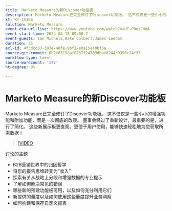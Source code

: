 ```yaml
---
title: Marketo Measure的新Discover功能板
description: Marketo Measure已完全修订了Discover功能板。 这不仅仅是一些小小的增强功能和附加功能，而是一次彻底的改观。 董事会经过了重新设计，最重要的是，进行了简化。 这些新展示板更直观、用户友好，可以快速轻松地为您获取所需的数据！
kt: KT-15186
solution: Marketo Measure
event-cta-url-live: https://www.youtube.com/watch?v=UI-P0ezCHqA
event-start-time: 2024-04-18 09:00-7
event-guests: Ian Michels,Kate Colbert,James Leedom
duration: 25
exl-id: 4f3dcc03-307e-48fe-9bf2-e0a15e40bf6a
source-git-commit: 0b2f63198af8767f24783dbafd244c9398c24f33
workflow-type: tm+mt
source-wordcount: '172'
ht-degree: 0%

---
```


# Marketo Measure的新Discover功能板

Marketo Measure已完全修订了Discover功能板。 这不仅仅是一些小小的增强功能和附加功能，而是一次彻底的改观。 董事会经过了重新设计，最重要的是，进行了简化。 这些新展示板更直观、更便于用户使用，能够快速轻松地为您获取所需数据！

>[!VIDEO](https://video.tv.adobe.com/v/3428093/?quality=12&learn=on)

讨论的主题：

* B2B营销世界中的归因哲学
* 将您的报告思维转变为“收入”
* 探索有关从战略上分段和增强数据的专业提示
* 了解如何解决常见的错误
* 哪些新的预建功能板可用，以及如何充分利用它们
* 新提供的量度以及如何使用这些量度提升业务洞察
* 如何构建和保存自定义报表
